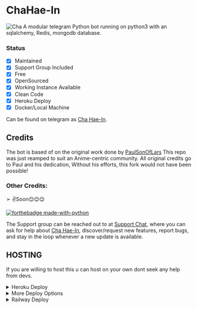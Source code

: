 # ChaHae-In
![Cha](https://telegra.ph//file/257059bc7f419a24a021d.jpg)
A modular telegram Python bot running on python3 with an sqlalchemy, Redis, mongodb database.

### Status

+ [x] Maintained
+ [x] Support Group Included
+ [x] Free
+ [x] OpenSourced
+ [x] Working Instance Available
+ [x] Clean Code
+ [x] Heroku Deploy
+ [x] Docker/Local Machine

Can be found on telegram as [Cha Hae-In](https://t.me/ChaHaeInbot).

## Credits
The bot is based of on the original work done by [PaulSonOfLars](https://github.com/PaulSonOfLars)
This repo was just reamped to suit an Anime-centric community. All original credits go to Paul and his dedication, Without his efforts, this fork would not have been possible!

### Other Credits:
➢ ✌️Soon😌😌😌

[![forthebadge made-with-python](http://ForTheBadge.com/images/badges/made-with-python.svg)](https://www.python.org/)

The Support group can be reached out to at [Support Chat](http://t.me/idk), where you can ask for help about [Cha Hae-In](https://t.me/ChaHaeInbot), discover/request new features, report bugs, and stay in the loop whenever a new update is available. 

## HOSTING
If you are willing to host this u can host on your own dont seek any help from devs.
<details>
	<summary>Heroku Deploy</summary>
	<br>
	<b>
The Easiest Way to Deploy This Bot is Via Heroku.
		In Order To deploy, You Just Have Fill The Necessary Environment Variables and Done!</b>
	
  <h1>
    <p align="left">
        <a href="https://heroku.com/deploy?template=https://github.com/Solo-Dragon/ChaHae-In">
            <img src="https://www.herokucdn.com/deploy/button.svg" alt="Deploy">
        </a>
    </p>
</h1>

</details> 

<details>
    <summary>More Deploy Options</summary>
    <br>
    <p align="center">

    Deploying on Local Machine

</p>

```console
    ~$ git clone https://github.com/Solo-Dragon/ChaHae-In
    ~$ cd AriseRobot
    ~$ cp sample_config.py config.py
```

Edit Config.py with your own Values

Start with ```python -m AriseRobot```

</details>    

<details>
      <summary>Railway Deploy </summary>
       <a href="[![Deploy on Railway](https://railway.app/button.svg)](https://railway.app/new/template?template=https%3A%2F%2Fgithub.com%2FSolo-Dragon%2FChaHae-In&envs=INFOPIC%2CEVENT_LOGS%2CENV%2CAPI_ID%2CAPI_HASH%2CBOT_ID%2CMONGO_DB_URI%2COPENWEATHERMAP_ID%2CVIRUS_API_KEY%2CSTRICT_GBAN%2CCASH_API_KEY%2CTIME_API_KEY%2CSUPPORT_CHAT%2CSPAMWATCH_SUPPORT_CHAT%2CSPAMWATCH_API%2CBOT_USERNAME%2CJOIN_LOGGER%2CDRAGONS%2CDEV_USERS%2CDEMONS%2CWOLVES%2CTIGERS&optionalEnvs=INFOPIC%2CEVENT_LOGS&INFOPICDesc=Don%27t+change&EVENT_LOGSDesc=Set+channel+id+for+gban+logs&API_IDDesc=From+my.telegram.org&API_HASHDesc=My.telegram.org&MONGO_DB_URIDesc=Get+from+Mongodb.com&ENVDefault=ANYTHING&STRICT_GBANDefault=True)">